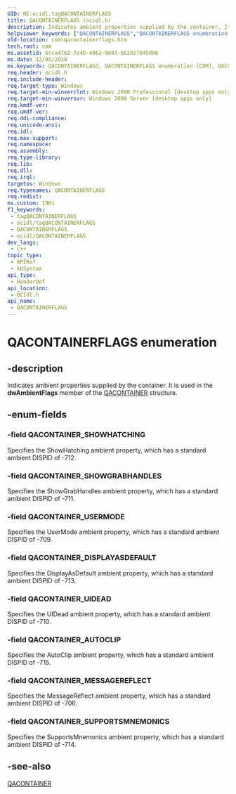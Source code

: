```yaml
---
UID: NE:ocidl.tagQACONTAINERFLAGS
title: QACONTAINERFLAGS (ocidl.h)
description: Indicates ambient properties supplied by the container. It is used in the dwAmbientFlags member of the QACONTAINER structure.
helpviewer_keywords: ["QACONTAINERFLAGS","QACONTAINERFLAGS enumeration [COM]","QACONTAINER_AUTOCLIP","QACONTAINER_DISPLAYASDEFAULT","QACONTAINER_MESSAGEREFLECT","QACONTAINER_SHOWGRABHANDLES","QACONTAINER_SHOWHATCHING","QACONTAINER_SUPPORTSMNEMONICS","QACONTAINER_UIDEAD","QACONTAINER_USERMODE","_ctrl_QACONTAINERFLAGS","com.qacontainerflags","ocidl/QACONTAINERFLAGS","ocidl/QACONTAINER_AUTOCLIP","ocidl/QACONTAINER_DISPLAYASDEFAULT","ocidl/QACONTAINER_MESSAGEREFLECT","ocidl/QACONTAINER_SHOWGRABHANDLES","ocidl/QACONTAINER_SHOWHATCHING","ocidl/QACONTAINER_SUPPORTSMNEMONICS","ocidl/QACONTAINER_UIDEAD","ocidl/QACONTAINER_USERMODE"]
old-location: com\qacontainerflags.htm
tech.root: com
ms.assetid: bcca4762-7c4b-4062-8d41-6b2027045886
ms.date: 12/05/2018
ms.keywords: QACONTAINERFLAGS, QACONTAINERFLAGS enumeration [COM], QACONTAINER_AUTOCLIP, QACONTAINER_DISPLAYASDEFAULT, QACONTAINER_MESSAGEREFLECT, QACONTAINER_SHOWGRABHANDLES, QACONTAINER_SHOWHATCHING, QACONTAINER_SUPPORTSMNEMONICS, QACONTAINER_UIDEAD, QACONTAINER_USERMODE, _ctrl_QACONTAINERFLAGS, com.qacontainerflags, ocidl/QACONTAINERFLAGS, ocidl/QACONTAINER_AUTOCLIP, ocidl/QACONTAINER_DISPLAYASDEFAULT, ocidl/QACONTAINER_MESSAGEREFLECT, ocidl/QACONTAINER_SHOWGRABHANDLES, ocidl/QACONTAINER_SHOWHATCHING, ocidl/QACONTAINER_SUPPORTSMNEMONICS, ocidl/QACONTAINER_UIDEAD, ocidl/QACONTAINER_USERMODE
req.header: ocidl.h
req.include-header: 
req.target-type: Windows
req.target-min-winverclnt: Windows 2000 Professional [desktop apps only]
req.target-min-winversvr: Windows 2000 Server [desktop apps only]
req.kmdf-ver: 
req.umdf-ver: 
req.ddi-compliance: 
req.unicode-ansi: 
req.idl: 
req.max-support: 
req.namespace: 
req.assembly: 
req.type-library: 
req.lib: 
req.dll: 
req.irql: 
targetos: Windows
req.typenames: QACONTAINERFLAGS
req.redist: 
ms.custom: 19H1
f1_keywords:
 - tagQACONTAINERFLAGS
 - ocidl/tagQACONTAINERFLAGS
 - QACONTAINERFLAGS
 - ocidl/QACONTAINERFLAGS
dev_langs:
 - c++
topic_type:
 - APIRef
 - kbSyntax
api_type:
 - HeaderDef
api_location:
 - OCIdl.h
api_name:
 - QACONTAINERFLAGS
---
```


# QACONTAINERFLAGS enumeration


## -description

Indicates ambient properties supplied by the container. It is used in the <b>dwAmbientFlags</b> member of the <a href="https://docs.microsoft.com/windows/desktop/api/ocidl/ns-ocidl-qacontainer">QACONTAINER</a> structure.

## -enum-fields

### -field QACONTAINER_SHOWHATCHING

Specifies the ShowHatching ambient property, which has a standard ambient DISPID of -712.

### -field QACONTAINER_SHOWGRABHANDLES

Specifies the ShowGrabHandles ambient property, which has a standard ambient DISPID of -711.

### -field QACONTAINER_USERMODE

Specifies the UserMode ambient property, which has a standard ambient DISPID of -709.

### -field QACONTAINER_DISPLAYASDEFAULT

Specifies the DisplayAsDefault ambient property, which has a standard ambient DISPID of -713.

### -field QACONTAINER_UIDEAD

Specifies the UIDead ambient property, which has a standard ambient DISPID of -710.

### -field QACONTAINER_AUTOCLIP

Specifies the AutoClip ambient property, which has a standard ambient DISPID of -715.

### -field QACONTAINER_MESSAGEREFLECT

Specifies the MessageReflect ambient property, which has a standard ambient DISPID of -706.

### -field QACONTAINER_SUPPORTSMNEMONICS

Specifies the SupportsMnemonics ambient property, which has a standard ambient DISPID of -714.

## -see-also

<a href="https://docs.microsoft.com/windows/desktop/api/ocidl/ns-ocidl-qacontainer">QACONTAINER</a>

